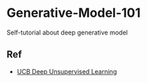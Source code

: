 # Generative-Model-101
Self-tutorial about deep generative model 

## Ref
* [UCB Deep Unsupervised Learning](https://sites.google.com/view/berkeley-cs294-158-sp20/home)
